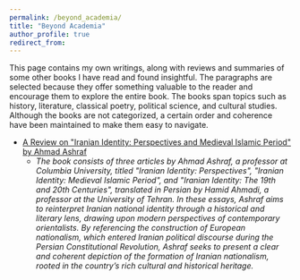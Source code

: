 ```yaml
---
permalink: /beyond_academia/
title: "Beyond Academia"
author_profile: true
redirect_from: 
---
```

This page contains my own writings, along with reviews and summaries of some other books I have read and found insightful. The paragraphs are selected because they offer something valuable to the reader and encourage them to explore the entire book. The books span topics such as history, literature, classical poetry, political science, and cultural studies. Although the books are not categorized, a certain order and coherence have been maintained to make them easy to navigate.

* [A Review on "Iranian Identity: Perspectives and Medieval Islamic Period" by Ahmad Ashraf](/files/Iranian_Identity.pdf)
    * _The book consists of three articles by Ahmad Ashraf, a professor at Columbia University, titled "Iranian Identity: Perspectives", "Iranian Identity: Medieval Islamic Period", and "Iranian Identity: The 19th and 20th Centuries", translated in Persian by Hamid Ahmadi, a professor at the University of Tehran. In these essays, Ashraf aims to reinterpret Iranian national identity through a historical and literary lens, drawing upon modern perspectives of contemporary orientalists. By referencing the construction of European nationalism, which entered Iranian political discourse during the Persian Constitutional Revolution, Ashraf seeks to present a clear and coherent depiction of the formation of Iranian nationalism, rooted in the country’s rich cultural and historical heritage._
